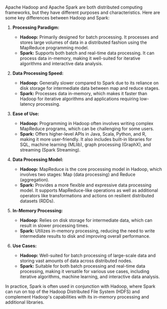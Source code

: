 Apache Hadoop and Apache Spark are both distributed computing frameworks, but they have different purposes and characteristics. Here are some key differences between Hadoop and Spark:

1. **Processing Paradigm:**
   - **Hadoop:** Primarily designed for batch processing. It processes and stores large volumes of data in a distributed fashion using the MapReduce programming model.
   - **Spark:** Supports both batch and real-time data processing. It can process data in-memory, making it well-suited for iterative algorithms and interactive data analysis.

2. **Data Processing Speed:**
   - **Hadoop:** Generally slower compared to Spark due to its reliance on disk storage for intermediate data between map and reduce stages.
   - **Spark:** Processes data in-memory, which makes it faster than Hadoop for iterative algorithms and applications requiring low-latency processing.

3. **Ease of Use:**
   - **Hadoop:** Programming in Hadoop often involves writing complex MapReduce programs, which can be challenging for some users.
   - **Spark:** Offers higher-level APIs in Java, Scala, Python, and R, making it more user-friendly. It also includes built-in libraries for SQL, machine learning (MLlib), graph processing (GraphX), and streaming (Spark Streaming).

4. **Data Processing Model:**
   - **Hadoop:** MapReduce is the core processing model in Hadoop, which involves two stages: Map (data processing) and Reduce (aggregation).
   - **Spark:** Provides a more flexible and expressive data processing model. It supports MapReduce-like operations as well as additional operators like transformations and actions on resilient distributed datasets (RDDs).

5. **In-Memory Processing:**
   - **Hadoop:** Relies on disk storage for intermediate data, which can result in slower processing times.
   - **Spark:** Utilizes in-memory processing, reducing the need to write intermediate results to disk and improving overall performance.

6. **Use Cases:**
   - **Hadoop:** Well-suited for batch processing of large-scale data and storing vast amounts of data across distributed nodes.
   - **Spark:** Suitable for both batch processing and real-time data processing, making it versatile for various use cases, including iterative algorithms, machine learning, and interactive data analysis.

In practice, Spark is often used in conjunction with Hadoop, where Spark can run on top of the Hadoop Distributed File System (HDFS) and complement Hadoop's capabilities with its in-memory processing and additional libraries.
